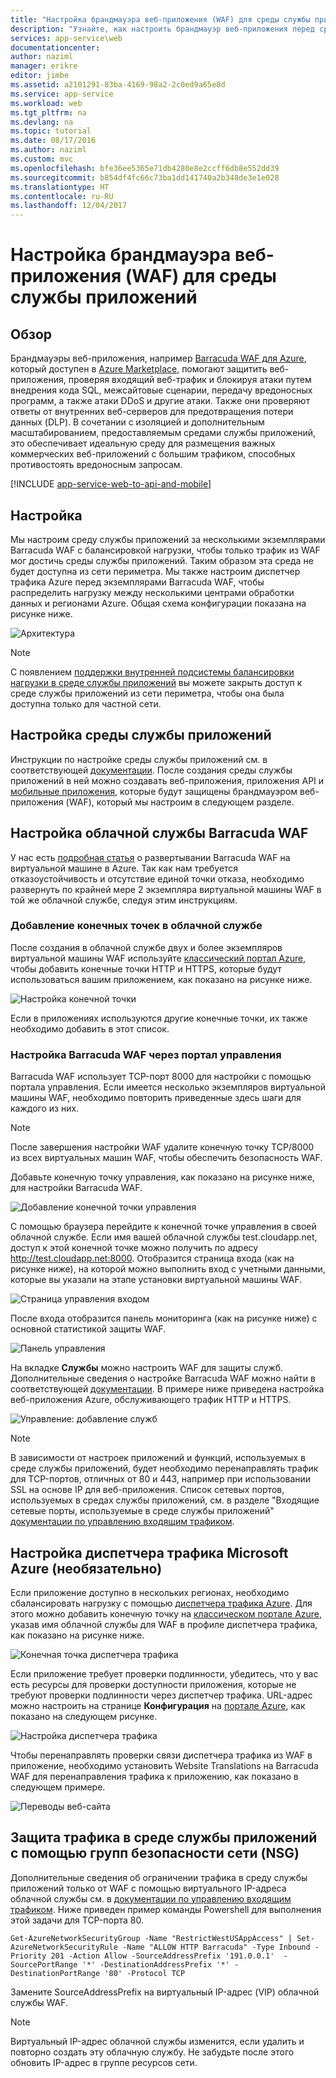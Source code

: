```yaml
---
title: "Настройка брандмауэра веб-приложения (WAF) для среды службы приложений"
description: "Узнайте, как настроить брандмауэр веб-приложения перед средой службы приложений."
services: app-service\web
documentationcenter: 
author: naziml
manager: erikre
editor: jimbe
ms.assetid: a2101291-83ba-4169-98a2-2c0ed9a65e8d
ms.service: app-service
ms.workload: web
ms.tgt_pltfrm: na
ms.devlang: na
ms.topic: tutorial
ms.date: 08/17/2016
ms.author: naziml
ms.custom: mvc
ms.openlocfilehash: bfe36ee5365e71db4280e8e2ccff6db8e552dd39
ms.sourcegitcommit: b854df4fc66c73ba1dd141740a2b348de3e1e028
ms.translationtype: HT
ms.contentlocale: ru-RU
ms.lasthandoff: 12/04/2017
---
```

# <a name="configuring-a-web-application-firewall-waf-for-app-service-environment"></a>Настройка брандмауэра веб-приложения (WAF) для среды службы приложений
## <a name="overview"></a>Обзор
Брандмауэры веб-приложения, например [Barracuda WAF для Azure](https://www.barracuda.com/programs/azure), который доступен в [Azure Marketplace](https://azure.microsoft.com/marketplace/partners/barracudanetworks/waf-byol/), помогают защитить веб-приложения, проверяя входящий веб-трафик и блокируя атаки путем внедрения кода SQL, межсайтовые сценарии, передачу вредоносных программ, а также атаки DDoS и другие атаки. Также они проверяют ответы от внутренних веб-серверов для предотвращения потери данных (DLP). В сочетании с изоляцией и дополнительным масштабированием, предоставляемым средами службы приложений, это обеспечивает идеальную среду для размещения важных коммерческих веб-приложений с большим трафиком, способных противостоять вредоносным запросам.

[!INCLUDE [app-service-web-to-api-and-mobile](../../../includes/app-service-web-to-api-and-mobile.md)] 

## <a name="setup"></a>Настройка
Мы настроим среду службы приложений за несколькими экземплярами Barracuda WAF с балансировкой нагрузки, чтобы только трафик из WAF мог достичь среды службы приложений. Таким образом эта среда не будет доступна из сети периметра. Мы также настроим диспетчер трафика Azure перед экземплярами Barracuda WAF, чтобы распределить нагрузку между несколькими центрами обработки данных и регионами Azure. Общая схема конфигурации показана на рисунке ниже.

![Архитектура][Architecture] 

> [!NOTE]
> С появлением [поддержки внутренней подсистемы балансировки нагрузки в среде службы приложений](app-service-environment-with-internal-load-balancer.md) вы можете закрыть доступ к среде службы приложений из сети периметра, чтобы она была доступна только для частной сети. 
> 
> 

## <a name="configuring-your-app-service-environment"></a>Настройка среды службы приложений
Инструкции по настройке среды службы приложений см. в соответствующей [документации](app-service-web-how-to-create-an-app-service-environment.md). После создания среды службы приложений в ней можно создавать веб-приложения, приложения API и [мобильные приложения](../../app-service-mobile/app-service-mobile-value-prop.md), которые будут защищены брандмауэром веб-приложения (WAF), который мы настроим в следующем разделе.

## <a name="configuring-your-barracuda-waf-cloud-service"></a>Настройка облачной службы Barracuda WAF
У нас есть [подробная статья](https://campus.barracuda.com/product/webapplicationfirewall/article/WAF/DeployWAFInAzure) о развертывании Barracuda WAF на виртуальной машине в Azure. Так как нам требуется отказоустойчивость и отсутствие единой точки отказа, необходимо развернуть по крайней мере 2 экземпляра виртуальной машины WAF в той же облачной службе, следуя этим инструкциям.

### <a name="adding-endpoints-to-cloud-service"></a>Добавление конечных точек в облачной службе
После создания в облачной службе двух и более экземпляров виртуальной машины WAF используйте [классический портал Azure](https://portal.azure.com/), чтобы добавить конечные точки HTTP и HTTPS, которые будут использоваться вашим приложением, как показано на рисунке ниже.

![Настройка конечной точки][ConfigureEndpoint]

Если в приложениях используются другие конечные точки, их также необходимо добавить в этот список. 

### <a name="configuring-barracuda-waf-through-its-management-portal"></a>Настройка Barracuda WAF через портал управления
Barracuda WAF использует TCP-порт 8000 для настройки с помощью портала управления. Если имеется несколько экземпляров виртуальной машины WAF, необходимо повторить приведенные здесь шаги для каждого из них. 

> [!NOTE]
> После завершения настройки WAF удалите конечную точку TCP/8000 из всех виртуальных машин WAF, чтобы обеспечить безопасность WAF.
> 
> 

Добавьте конечную точку управления, как показано на рисунке ниже, для настройки Barracuda WAF.

![Добавление конечной точки управления][AddManagementEndpoint]

С помощью браузера перейдите к конечной точке управления в своей облачной службе. Если имя вашей облачной службы test.cloudapp.net, доступ к этой конечной точке можно получить по адресу http://test.cloudapp.net:8000. Отобразится страница входа (как на рисунке ниже), на которой можно выполнить вход с учетными данными, которые вы указали на этапе установки виртуальной машины WAF.

![Страница управления входом][ManagementLoginPage]

После входа отобразится панель мониторинга (как на рисунке ниже) с основной статистикой защиты WAF.

![Панель управления][ManagementDashboard]

На вкладке **Службы** можно настроить WAF для защиты служб. Дополнительные сведения о настройке Barracuda WAF можно найти в соответствующей [документации](https://techlib.barracuda.com/waf/getstarted1). В примере ниже приведена настройка веб-приложения Azure, обслуживающего трафик HTTP и HTTPS.

![Управление: добавление служб][ManagementAddServices]

> [!NOTE]
> В зависимости от настроек приложений и функций, используемых в среде службы приложений, будет необходимо перенаправлять трафик для TCP-портов, отличных от 80 и 443, например при использовании SSL на основе IP для веб-приложения. Список сетевых портов, используемых в средах службы приложений, см. в разделе "Входящие сетевые порты, используемые в среде службы приложений" [документации по управлению входящим трафиком](app-service-app-service-environment-control-inbound-traffic.md).
> 
> 

## <a name="configuring-microsoft-azure-traffic-manager-optional"></a>Настройка диспетчера трафика Microsoft Azure (необязательно)
Если приложение доступно в нескольких регионах, необходимо сбалансировать нагрузку с помощью [диспетчера трафика Azure](../../traffic-manager/traffic-manager-overview.md). Для этого можно добавить конечную точку на [классическом портале Azure](https://portal.azure.com), указав имя облачной службы для WAF в профиле диспетчера трафика, как показано на рисунке ниже. 

![Конечная точка диспетчера трафика][TrafficManagerEndpoint]

Если приложение требует проверки подлинности, убедитесь, что у вас есть ресурсы для проверки доступности приложения, которые не требуют проверки подлинности через диспетчер трафика. URL-адрес можно настроить на странице **Конфигурация** на [портале Azure](https://portal.azure.com), как показано на следующем рисунке.

![Настройка диспетчера трафика][ConfigureTrafficManager]

Чтобы перенаправлять проверки связи диспетчера трафика из WAF в приложение, необходимо установить Website Translations на Barracuda WAF для перенаправления трафика к приложению, как показано в следующем примере.

![Переводы веб-сайта][WebsiteTranslations]

## <a name="securing-traffic-to-app-service-environment-using-network-security-groups-nsg"></a>Защита трафика в среде службы приложений с помощью групп безопасности сети (NSG)
Дополнительные сведения об ограничении трафика в среду службы приложений только от WAF с помощью виртуального IP-адреса облачной службы см. в [документации по управлению входящим трафиком](app-service-app-service-environment-control-inbound-traffic.md). Ниже приведен пример команды Powershell для выполнения этой задачи для TCP-порта 80.

    Get-AzureNetworkSecurityGroup -Name "RestrictWestUSAppAccess" | Set-AzureNetworkSecurityRule -Name "ALLOW HTTP Barracuda" -Type Inbound -Priority 201 -Action Allow -SourceAddressPrefix '191.0.0.1'  -SourcePortRange '*' -DestinationAddressPrefix '*' -DestinationPortRange '80' -Protocol TCP

Замените SourceAddressPrefix на виртуальный IP-адрес (VIP) облачной службы WAF.

> [!NOTE]
> Виртуальный IP-адрес облачной службы изменится, если удалить и повторно создать эту облачную службу. Не забудьте после этого обновить IP-адрес в группе ресурсов сети. 
> 
> 

<!-- IMAGES -->
[Architecture]: ./media/app-service-app-service-environment-web-application-firewall/Architecture.png
[ConfigureEndpoint]: ./media/app-service-app-service-environment-web-application-firewall/ConfigureEndpoint.png
[AddManagementEndpoint]: ./media/app-service-app-service-environment-web-application-firewall/AddManagementEndpoint.png
[ManagementAddServices]: ./media/app-service-app-service-environment-web-application-firewall/ManagementAddServices.png
[ManagementDashboard]: ./media/app-service-app-service-environment-web-application-firewall/ManagementDashboard.png
[ManagementLoginPage]: ./media/app-service-app-service-environment-web-application-firewall/ManagementLoginPage.png
[TrafficManagerEndpoint]: ./media/app-service-app-service-environment-web-application-firewall/TrafficManagerEndpoint.png
[ConfigureTrafficManager]: ./media/app-service-app-service-environment-web-application-firewall/ConfigureTrafficManager.png
[WebsiteTranslations]: ./media/app-service-app-service-environment-web-application-firewall/WebsiteTranslations.png
